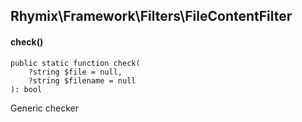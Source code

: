 Rhymix\Framework\Filters\FileContentFilter
------------------------------------------

#### check()

```
public static function check(
    ?string $file = null,
    ?string $filename = null
): bool
```

Generic checker
